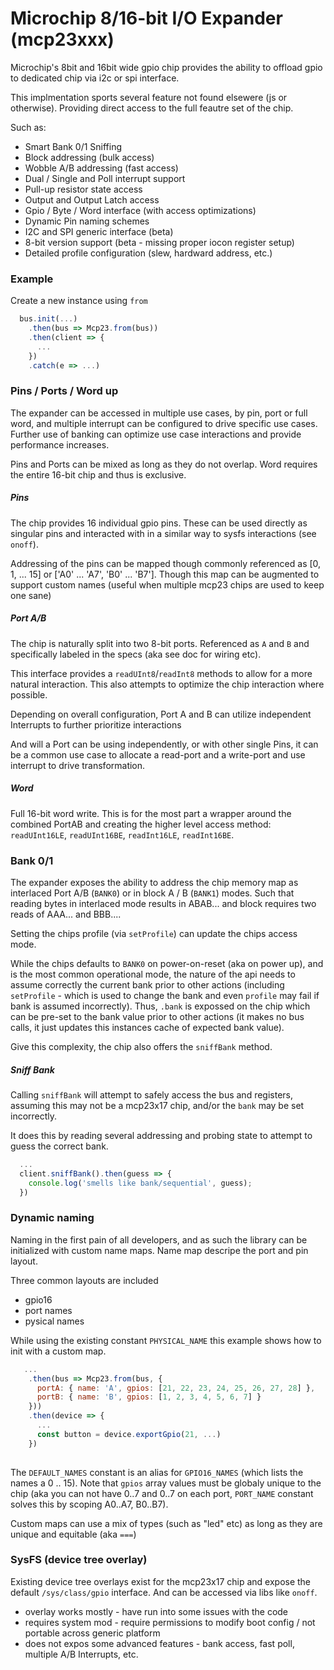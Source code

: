 # Microchip 8/16-bit I/O Expander (mcp23xxx)

Microchip's 8bit and 16bit wide gpio chip provides the ability to offload gpio to dedicated chip via i2c or spi interface.

This implmentation sports several feature not found elsewere (js or otherwise). Providing direct access to the full
feautre set of the chip.

Such as:
 - Smart Bank 0/1 Sniffing
 - Block addressing (bulk access)
 - Wobble A/B addressing (fast access)
 - Dual / Single and Poll interrupt support
 - Pull-up resistor state access
 - Output and Output Latch access
 - Gpio / Byte / Word interface (with access optimizations)
 - Dynamic Pin naming schemes
 - I2C and SPI generic interface (beta)
 - 8-bit version support (beta - missing proper iocon register setup)
 - Detailed profile configuration (slew, hardward address, etc.)

### Example

Create a new instance using `from`

```javascript
  bus.init(...)
    .then(bus => Mcp23.from(bus))
    .then(client => {
      ...
    })
    .catch(e => ...)
```

### Pins / Ports / Word up

The expander can be accessed in multiple use cases, by pin, port or full word, and multiple interrupt can be configured 
to drive specific use cases.  Further use of banking can optimize use case interactions and provide performance increases.

Pins and Ports can be mixed as long as they do not overlap. Word requires the entire 16-bit chip and thus is exclusive.

##### Pins

The chip provides 16 individual gpio pins.  These can be used directly as singular pins and interacted with in a similar
way to sysfs interactions (see `onoff`).

Addressing of the pins can be mapped though commonly referenced as [0, 1, ... 15] or ['A0' ... 'A7', 'B0' ... 'B7'].
Though this map can be augmented to support custom names (useful when multiple mcp23 chips are used to keep one sane)

##### Port A/B

The chip is naturally split into two 8-bit ports. Referenced as `A` and `B` and specifically labeled in the specs (aka see doc for wiring etc).

This interface provides a `readUInt8`/`readInt8` methods to allow for a more natural interaction.  This also attempts to optimize the chip interaction where possible.

Depending on overall configuration, Port A and B can utilize independent Interrupts to further prioritize interactions

And will a Port can be using independently, or with other single Pins, it can be a common use case to allocate a read-port and a write-port and use interrupt to drive transformation.

##### Word

Full 16-bit word write.  This is for the most part a wrapper around the combined PortAB and creating the higher level access method: `readUInt16LE`, `readUInt16BE`, `readInt16LE`, `readInt16BE`.



### Bank 0/1

The expander exposes the ability to address the chip memory map as interlaced Port A/B (`BANK0`) or in block A / B (`BANK1`) modes.
Such that reading bytes in interlaced mode results in ABAB... and block requires two reads of AAA... and BBB....

Setting the chips profile (via `setProfile`) can update the chips access mode. 

While the chips defaults to `BANK0` on power-on-reset (aka on power up), and is the most common operational mode, the nature of the api needs to assume correctly the current bank prior to other actions (including `setProfile` - which is used to change the bank and even `profile` may fail if bank is assumed incorrectly).  Thus, `.bank` is expossed on the chip which can be pre-set to the bank value prior to other actions (it makes no bus calls, it just updates this instances cache of expected bank value).

Give this complexity, the chip also offers the `sniffBank` method.

##### Sniff Bank

Calling `sniffBank` will attempt to safely access the bus and registers, assuming this may not be a mcp23x17 chip, and/or the `bank` may be set incorrectly.

It does this by reading several addressing and probing state to attempt to guess the correct bank.

```javascript
  ...
  client.sniffBank().then(guess => {
    console.log('smells like bank/sequential', guess);
  })
```

### Dynamic naming

Naming in the first pain of all developers, and as such the library can be initialized with custom name maps.
Name map descripe the port and pin layout.

Three common layouts are included
 - gpio16
 - port names
 - pysical names

While using the existing constant `PHYSICAL_NAME` this example shows how to init with a custom map.

```javascript
   ...
    .then(bus => Mcp23.from(bus, {
      portA: { name: 'A', gpios: [21, 22, 23, 24, 25, 26, 27, 28] },
      portB: { name: 'B', gpios: [1, 2, 3, 4, 5, 6, 7] }
    }))
    .then(device => {
      ...
      const button = device.exportGpio(21, ...)
    })
    
```

The `DEFAULT_NAMES` constant is an alias for `GPIO16_NAMES` (which lists the names a 0 .. 15).
Note that `gpios` array values must be globaly unique to the chip (aka you can not have 0..7 and 0..7 on each port, 
`PORT_NAME` constant solves this by scoping A0..A7, B0..B7).

Custom maps can use a mix of types (such as "led" etc) as long as they are unique and equitable (aka `===`)


### SysFS (device tree overlay)

Existing device tree overlays exist for the mcp23x17 chip and expose the default `/sys/class/gpio` interface. 
And can be accessed via libs like `onoff`.

 - overlay works mostly - have run into some issues with the code
 - requires system mod - require permissions to modify boot config / not portable across generic platform
 - does not expos some advanced features - bank access, fast poll, multiple A/B Interrupts, etc.
 

